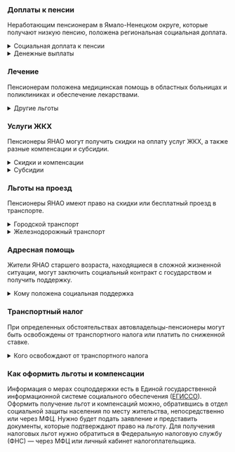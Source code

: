 ### Доплаты к пенсии
Неработающим пенсионерам в Ямало-Ненецком округе, которые получают низкую пенсию, положена региональная социальная доплата. 
<details>
<summary>Социальная доплата к пенсии</summary>
В Ямало-Ненецком (ЯНАО) автономном округе региональный прожиточный минимум пенсионера превышает общефедеральный, поэтому неработающим пенсионерам с низким размером пенсии производят социальную доплату к пенсии до прожиточного минимума пенсионера. В 2021 году — 14 033 рубля.
Для назначения региональной доплаты необходимо обращаться в органы социальной защиты населения, а федеральной — в территориальное отделение Пенсионного фонда по месту своего жительства. С 2022 года доплата будет назначаться автоматически.
</details>
<details>

<summary>Денежные выплаты</summary>

Если пенсионер относится к льготной категории, ему положена ежемесячная денежная выплата (ЕДВ), которую регулярно индексируют. 
Ветеранам труда и неработающим ветеранам ЯНАО (за исключением оленеводов, рыбаков и охотников, независимо от факта трудоустройства ежемесячно [выплачивается](https://docs.cntd.ru/document/423976553) по 1146 рублей). Труженики тыла получают по 2088 рублей, а жертвы политических репрессий — по 208 рублей. Детям войны (которым на 3 сентября 1945 года не исполнилось 18 лет, если они имеют стаж работы на территории округа не менее 15 лет, а при инвалидности — не менее 10 лет) ежемесячно выплачивается пожизненное содержание в размере 1169 рублей.  
Неработающие пенсионеры, а также мужчины старше 55 лет, женщины — 50 лет, имеющие стаж работы на территории округа не менее 15 лет, получают ежемесячное пособие в сумме 2000 рублей. С 1 января 2021 года право на эту социальную выплату сохраняется за пенсионером и в случае его переезда из ЯНАО в другие регионы РФ. 
</details>

### Лечение
Пенсионерам положена медицинская помощь в областных больницах и поликлиниках и обеспечение лекарствами.
<details>

<summary>Другие льготы</summary>
Труженики тыла и реабилитированные пенсионеры при наличии медицинских показаний один раз в два года [обеспечиваются](https://docs.cntd.ru/document/423976553) путёвками на санаторно-курортное лечение либо получают возмещение расходов по самостоятельно приобретённой путёвке, в пределах утверждённой стоимости. Неработающим мужчинам старше 60 лет, а женщинам — 55 лет, не имеющим льгот на оздоровление по федеральному или региональному законодательству, один раз в три года возмещаются расходы на приобретение санаторно-курортной путёвки, но не более 70% утверждённой предельной стоимости.
</details>

### Услуги ЖКХ
Пенсионеры ЯНАО могут получить скидки на оплату услуг ЖКХ, а также разные компенсации и субсидии. 

<details>
<summary>Скидки и компенсации</summary>
Одинокие неработающие пенсионеры по достижении 70 лет [освобождаются](https://docs.cntd.ru/document/543558960) от взносов на капремонт на 50%, а с 80-летнего возраста — полностью. Льгота распространяется также на граждан указанного возраста, семья которых состоит из неработающих граждан пенсионного возраста и из нетрудоустроенных инвалидов. Компенсация рассчитывается, исходя из установленных в регионе минимального взноса на капремонт за 1 кв. метр и размера стандарта нормативной площади жилого помещения.
Ветеранам труда, жертвам политических репрессий и ветеранам [выплачивается](https://docs.cntd.ru/document/423976553) компенсация в размере 50% за оплату жилого помещения и коммунальных услуг, в пределах утверждённых нормативов. В ЯНАО компенсируется также оплата взносов на капремонт. Льгота распространяется также на совместно проживающих с пенсионером нетрудоспособных членов семьи, находящихся на его иждивении. 
Труженики тыла, инвалиды и участники ВОВ, узники фашизма и блокадники получают единовременную выплату 100 000 рублей на проведение ремонта жилья, находящегося на территории автономного округа, если оно принадлежит им не менее пяти лет.
</details>

<details>
<summary>Субсидии</summary>
Субсидия [оформляется](https://docs.cntd.ru/document/570904817) при расходах на «коммуналку» от 2 до 5%, если доходы семьи ниже прожиточного минимума — от 6 до 30%. При доходах, равных прожиточному минимуму, для получения субсидии расходы на ЖКУ должны быть не менее 8%. Если доходы превышают прожиточный минимум, субсидия полагается при тратах от 10 до 15%. 
</details>

### Льготы на проезд
Пенсионеры ЯНАО имеют право на скидки или бесплатный проезд в транспорте. 
<details>
<summary>Городской транспорт</summary>
Неработающие пенсионеры, а также мужчины старше 60 лет, женщины — 55 лет, ветераны труда, труженики тыла и жертвы политических репрессий для проезда на всех видах транспорта общего пользования городского и пригородного сообщения (кроме такси) могут [приобрести](https://docs.cntd.ru/document/473409209) единый проездной билет. 
</details>
<details>
<summary>Железнодорожный транспорт</summary>

Реабилитированным пенсионерам один раз в год [компенсируется](https://docs.cntd.ru/document/423976553) стоимость поездки по территории России туда и обратно железнодорожным транспортом. При путешествии в районы, не имеющие железнодорожного сообщения, вернут 50% на оплату проезда водным, воздушным, междугородним и личным автомобильным транспортом (кроме такси).
</details>

### Адресная помощь
Жители ЯНАО старшего возраста, находящиеся в сложной жизненной ситуации, могут заключить социальный контракт с государством и получить поддержку.

<details>
<summary>Кому положена социальная поддержка</summary>

Пенсионерам, которые по не зависящим от них причинам оказались в трудной жизненной ситуации, оказывают адресную помощь. Она может быть в виде денежных выплат, ежемесячных или единовременных, либо в натуральной форме — обеспечения продуктами питания, одеждой и обувью, медикаментами и прочее. С нуждающимися пенсионерами может быть заключён социальный контракт.

</details>

### Транспортный налог
При определенных обстоятельствах автовладельцы-пенсионеры могут быть освобождены от транспортного налога или платить по сниженной ставке. 
<details>
<summary>Кого освобождают от транспортного налога</summary>
Пенсионеры и те, кто должен был уйти на пенсию по ранее действовавшему законодательству, освобождены от уплаты налога на легковой и грузовой автомобили, мощность двигателя которых не превышает 150 л. с. Полностью [освобождены](https://www.nalog.gov.ru/rn77/service/tax/d1037346/) от транспортного налога на все виды транспорта инвалиды всех групп, ветераны и инвалиды ВОВ и боевых действий, граждане, подвергшиеся радиации. Не подлежит начислению и уплате транспортный налог на снегоходы, мотосани, катера и моторные лодки мощностью до 100 л. с. и мотоциклы (мотороллеры) — до 35 л. с. 
</details>

### Как оформить льготы и компенсации 
Информация о мерах соцподдержки есть в Единой государственной информационной системе социального обеспечения ([ЕГИССО]( http://egisso.ru/site/client/#/)). Оформить получение льгот и компенсаций можно, обратившись в отдел социальной защиты населения по месту жительства, непосредственно или через МФЦ. Нужно будет подать заявление и представить документы, которые подтверждают право на льготу. Для получения налоговых льгот нужно обратиться в Федеральную налоговую службу (ФНС) — через МФЦ или личный кабинет налогоплательщика.
















